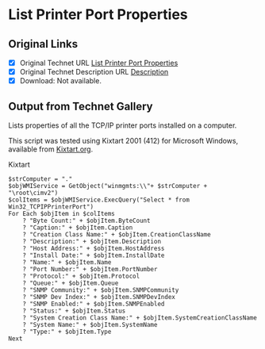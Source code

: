 # List Printer Port Properties

## Original Links

- [x] Original Technet URL [List Printer Port Properties](https://gallery.technet.microsoft.com/f802c1ea-1c7c-4ba6-8309-a83ad14b0b78)
- [x] Original Technet Description URL [Description](https://gallery.technet.microsoft.com/f802c1ea-1c7c-4ba6-8309-a83ad14b0b78/description)
- [x] Download: Not available.

## Output from Technet Gallery

Lists properties of all the TCP/IP printer ports installed on a computer.

This script was tested using Kixtart 2001 (412) for Microsoft Windows, available from [Kixtart.org](http://www.kixtart.org).

Kixtart

```
$strComputer = "."
$objWMIService = GetObject("winmgmts:\\"+ $strComputer + "\root\cimv2")
$colItems = $objWMIService.ExecQuery("Select * from Win32_TCPIPPrinterPort")
For Each $objItem in $colItems
    ? "Byte Count:" + $objItem.ByteCount
    ? "Caption:" + $objItem.Caption
    ? "Creation Class Name:" + $objItem.CreationClassName
    ? "Description:" + $objItem.Description
    ? "Host Address:" + $objItem.HostAddress
    ? "Install Date:" + $objItem.InstallDate
    ? "Name:" + $objItem.Name
    ? "Port Number:" + $objItem.PortNumber
    ? "Protocol:" + $objItem.Protocol
    ? "Queue:" + $objItem.Queue
    ? "SNMP Community:" + $objItem.SNMPCommunity
    ? "SNMP Dev Index:" + $objItem.SNMPDevIndex
    ? "SNMP Enabled:" + $objItem.SNMPEnabled
    ? "Status:" + $objItem.Status
    ? "System Creation Class Name:" + $objItem.SystemCreationClassName
    ? "System Name:" + $objItem.SystemName
    ? "Type:" + $objItem.Type
Next
```

